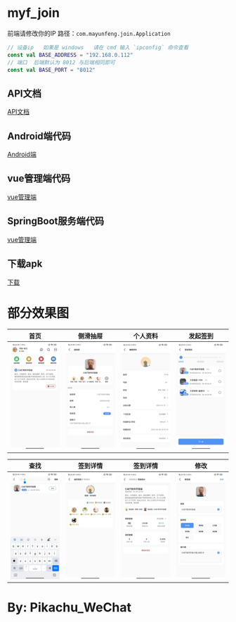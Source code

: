 
myf_join
======

前端请修改你的IP 路径：`com.mayunfeng.join.Application`
```kotlin
// 设备ip   如果是 windows   请在 cmd 输入 `ipconfig` 命令查看
const val BASE_ADDRESS = "192.168.0.112"
// 端口  后端默认为 8012 与后端相同即可
const val BASE_PORT = "8012"
```


API文档
-------
[API文档](https://console-docs.apipost.cn/preview/9e608885058d3ede/38f1d8c9f866c1c9)

Android端代码
---
[Android端](https://github.com/pikachu0621/MyfJoinAndroid)

vue管理端代码
---
[vue管理端](https://github.com/pikachu0621/MyfJoinVue)

SpringBoot服务端代码
---
[vue管理端](https://github.com/pikachu0621/MyfJoinSpring)


下载apk
---
[下载](/material/release/join_1.0.0.apk)

部分效果图
===
|首页|侧滑抽屉|个人资料|发起签到|
|:---:|:--:|:---:|:---:|
| ![](/material/424E0DAABBE4BE4B7FF600AF9BB2A4F7.jpg) | ![](/material/A80EF1883E8FB7D3AD30F2062C49A120.jpg) | ![](/material/3446C47ABE6DDE881A0E7EB2B7DE2744.jpg) | ![](/material/63E599FEBA1E71C9230F48D06916AE7D.jpg) |

|查找|签到详情|签到详情|修改|
|:---:|:--:|:---:|:---:|
| ![](/material/8104B6BA9E89D64A5BDEB88C38EA761B.jpg) | ![](/material/67282E3634456969A31BD4CBFCBBC346.jpg) | ![](/material/45F20671F17FA73D0F9A1A4F2B6D89A9.jpg) | ![](/material/601925E715CB495054208D5EA2A9B957.jpg) |

By: Pikachu_WeChat
===
